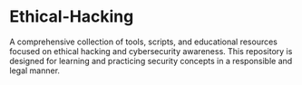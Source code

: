 # Ethical-Hacking
A comprehensive collection of tools, scripts, and educational resources focused on ethical hacking and cybersecurity awareness. This repository is designed for learning and practicing security concepts in a responsible and legal manner.
